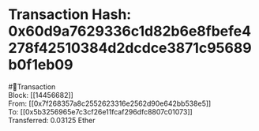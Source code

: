 
Transaction Hash: 0x60d9a7629336c1d82b6e8fbefe4278f42510384d2dcdce3871c95689b0f1eb09
====================================================================================
  
#💸Transaction  
Block: [[14456682]]  
From: [[0x7f268357a8c2552623316e2562d90e642bb538e5]]  
To: [[0x5b3256965e7c3cf26e11fcaf296dfc8807c01073]]  
Transferred: 0.03125 Ether